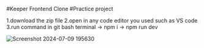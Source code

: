 #Keeper Frontend Clone
#Practice project

1.download the zip file
2.open in any code editor you used such as VS code
3.run command in git bash terminal
   -> npm i
   -> npm run dev

![Screenshot 2024-07-09 195630](https://github.com/bashirafarhin/airbnb_frontend_clone/assets/97461439/de1c7e79-8db1-4d18-a204-289a24b77a74)
